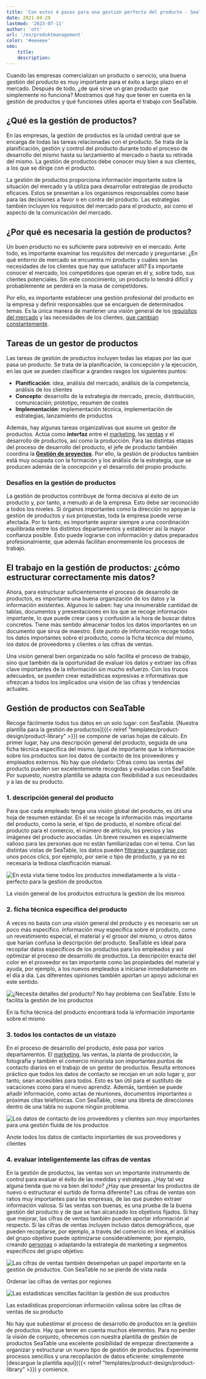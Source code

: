 ```yaml
---
title: 'Con estos 4 pasos para una gestión perfecta del producto - SeaTable'
date: 2021-04-29
lastmod: '2023-07-11'
author: 'ott'
url: '/es/produktmanagement'
color: '#eeeeee'
seo:
    title:
    description:
---
```


Cuando las empresas comercializan un producto o servicio, una buena gestión del producto es muy importante para el éxito a largo plazo en el mercado. Después de todo, ¿de qué sirve un gran producto que simplemente no funciona? Mostramos qué hay que tener en cuenta en la gestión de productos y qué funciones útiles aporta el trabajo con SeaTable.

## ¿Qué es la gestión de productos?

En las empresas, la gestión de productos es la unidad central que se encarga de todas las tareas relacionadas con el producto. Se trata de la planificación, gestión y control del producto durante todo el proceso de desarrollo del mismo hasta su lanzamiento al mercado o hasta su retirada del mismo. La gestión de productos debe conocer muy bien a sus clientes, a los que se dirige con el producto.

La gestión de productos proporciona información importante sobre la situación del mercado y la utiliza para desarrollar estrategias de producto eficaces. Estos se presentan a los organismos responsables como base para las decisiones a favor o en contra del producto. Las estrategias también incluyen los requisitos del mercado para el producto, así como el aspecto de la comunicación del mercado.

## ¿Por qué es necesaria la gestión de productos?

Un buen producto no es suficiente para sobrevivir en el mercado. Ante todo, es importante examinar los requisitos del mercado y preguntarse: ¿En qué entorno de mercado se encuentra mi producto y cuáles son las necesidades de los clientes que hay que satisfacer allí? Es importante conocer el mercado, los competidores que operan en él y, sobre todo, sus clientes potenciales. Sin este conocimiento, un producto lo tendrá difícil y probablemente se perderá en la masa de competidores.

Por ello, es importante establecer una gestión profesional del producto en la empresa y definir responsables que se encarguen de determinados temas. Es la única manera de mantener una visión general de los [requisitos del mercado](https://www.reckliesmp.de/veraenderungen-im-markt/) y las necesidades de los clientes, [que cambian constantemente](https://www.reckliesmp.de/veraenderungen-im-markt/).

## Tareas de un gestor de productos

Las tareas de gestión de productos incluyen todas las etapas por las que pasa un producto. Se trata de la planificación, la concepción y la ejecución, en las que se pueden clasificar a grandes rasgos los siguientes puntos:

- **Planificación**: idea, análisis del mercado, análisis de la competencia, análisis de los clientes
- **Concepto**: desarrollo de la estrategia de mercado, precio, distribución, comunicación; prototipo, resumen de costes
- **Implementación**: implementación técnica, implementación de estrategias, lanzamiento de productos

Además, hay algunas tareas organizativas que asume un gestor de productos. Actúa como **interfaz** entre el [marketing](https://seatable.io/es/marketing/), las [ventas](https://seatable.io/es/vertrieb/) y el desarrollo de productos, así como la producción. Para las distintas etapas del proceso de desarrollo del producto, el jefe de producto también coordina la **[Gestión de proyectos](https://seatable.io/es/projektmanagement/)**. Por ello, la gestión de productos también está muy ocupada con la formación y los análisis de la estrategia, que se producen además de la concepción y el desarrollo del propio producto.

### Desafíos en la gestión de productos

La gestión de productos contribuye de forma decisiva al éxito de un producto y, por tanto, a menudo al de la empresa. Esto debe ser reconocido a todos los niveles. Si órganos importantes como la dirección no apoyan la gestión de productos y sus propuestas, toda la empresa puede verse afectada. Por lo tanto, es importante aspirar siempre a una coordinación equilibrada entre los distintos departamentos y establecer así la mayor confianza posible. Esto puede lograrse con información y datos preparados profesionalmente, que además facilitan enormemente los procesos de trabajo.

## El trabajo en la gestión de productos: ¿cómo estructurar correctamente mis datos?

Ahora, para estructurar suficientemente el proceso de desarrollo de productos, es importante una buena organización de los datos y la información existentes. Algunos lo saben: hay una innumerable cantidad de tablas, documentos y presentaciones en los que se recoge información importante, lo que puede crear caos y confusión a la hora de buscar datos concretos. Tiene más sentido almacenar todos los datos importantes en un documento que sirva de maestro. Este punto de información recoge todos los datos importantes sobre el producto, como la ficha técnica del mismo, los datos de proveedores y clientes o las cifras de ventas.

Una visión general bien organizada no sólo facilita el proceso de trabajo, sino que también da la oportunidad de evaluar los datos y extraer las cifras clave importantes de la información sin mucho esfuerzo. Con los trucos adecuados, se pueden crear estadísticas expresivas e informativas que ofrezcan a todos los implicados una visión de las cifras y tendencias actuales.

## Gestión de productos con SeaTable

Recoge fácilmente todos tus datos en un solo lugar: con SeaTable. [Nuestra plantilla para la gestión de productos]({{< relref "templates/product-design/product-library" >}}) se compone de varias hojas de cálculo. En primer lugar, hay una descripción general del producto, seguida de una ficha técnica específica del mismo. Igual de importante que la información sobre los productos son los datos de contacto de los proveedores y empleados externos. No hay que olvidarlo: Cifras como las ventas del producto pueden ser excelentemente recogidas y evaluadas con SeaTable. Por supuesto, nuestra plantilla se adapta con flexibilidad a sus necesidades y a las de su producto.

### 1\. descripción general del producto

Para que cada empleado tenga una visión global del producto, es útil una hoja de resumen estándar. En él se recoge la información más importante del producto, como la serie, el tipo de producto, el nombre oficial del producto para el comercio, el número de artículo, los precios y las imágenes del producto asociadas. Un breve resumen es especialmente valioso para las personas que no están familiarizadas con el tema. Con las distintas vistas de SeaTable, los datos pueden [filtrarse y guardarse con](https://seatable.io/es/docs/handbuch/seatable-nutzen/gruppierung-sortierung-filter/) unos pocos clics, por ejemplo, por serie o tipo de producto, y ya no es necesaria la tediosa clasificación manual.

![En esta vista tiene todos los productos inmediatamente a la vista - perfecto para la gestión de productos](Range-View_2.jpg)

La visión general de los productos estructura la gestión de los mismos

### 2\. ficha técnica específica del producto

A veces no basta con una visión general del producto y es necesario ser un poco más específico. Información muy específica sobre el producto, como un revestimiento especial, el material y el grosor del mismo, u otros datos que harían confusa la descripción del producto. SeaTable es ideal para recopilar datos específicos de los productos para los empleados y así optimizar el proceso de desarrollo de productos. La descripción exacta del color en el proveedor es tan importante como las propiedades del material y ayuda, por ejemplo, a los nuevos empleados a iniciarse inmediatamente en el día a día. Las diferentes opiniones también aportan un apoyo adicional en este sentido.

![¿Necesita detalles del producto? No hay problema con SeaTable. Esto le facilita la gestión de los productos](Product-Data_1.jpg)

En la ficha técnica del producto encontrará toda la información importante sobre el mismo

### 3\. todos los contactos de un vistazo

En el proceso de desarrollo del producto, éste pasa por varios departamentos. El [marketing](https://seatable.io/es/marketing/), las ventas, la planta de producción, la fotografía y también el comercio minorista son importantes puntos de contacto diarios en el trabajo de un gestor de productos. Resulta entonces práctico que todos los datos de contacto se recojan en un solo lugar y, por tanto, sean accesibles para todos. Esto es tan útil para el sustituto de vacaciones como para el nuevo aprendiz. Además, también se puede añadir información, como actas de reuniones, documentos importantes o próximas citas telefónicas. Con SeaTable, crear una libreta de direcciones dentro de una tabla no supone ningún problema.

![Los datos de contacto de los proveedores y clientes son muy importantes para una gestión fluida de los productos](Suppliers-and-Contacts.jpg)

Anote todos los datos de contacto importantes de sus proveedores y clientes

### 4\. evaluar inteligentemente las cifras de ventas

En la gestión de productos, las ventas son un importante instrumento de control para evaluar el éxito de las medidas y estrategias. ¿Hay tal vez alguna tienda que no va bien del todo? ¿Hay que presentar los productos de nuevo o estructurar el surtido de forma diferente? Las cifras de ventas son ratios muy importantes para las empresas, de las que pueden extraer información valiosa. Si las ventas son buenas, es una prueba de la buena gestión del producto y de que se han alcanzado los objetivos fijados. Si hay que mejorar, las cifras de ventas también pueden aportar información al respecto. Si las cifras de ventas incluyen incluso datos demográficos, que pueden recopilarse, por ejemplo, a través del comercio en línea, el análisis del grupo objetivo puede optimizarse considerablemente, por ejemplo, creando [personas](https://www.reachx.de/6-punkte-anleitung-zur-erstellung-individueller-personas/) o adaptando la estrategia de marketing a segmentos específicos del grupo objetivo.

![Las cifras de ventas también desempeñan un papel importante en la gestión de productos. Con SeaTable no se pierde de vista nada](Sales_1.jpg)

Ordenar las cifras de ventas por regiones

![Las estadísticas sencillas facilitan la gestión de sus productos](Statistics-1.jpg)

Las estadísticas proporcionan información valiosa sobre las cifras de ventas de su producto

No hay que subestimar el proceso de desarrollo de productos en la gestión de productos. Hay que tener en cuenta muchos elementos. Para no perder la visión de conjunto, ofrecemos con nuestra plantilla de gestión de productos SeaTable una excelente posibilidad de empezar directamente a organizar y estructurar un nuevo tipo de gestión de productos. Experimente procesos sencillos y una recopilación de datos eficiente: simplemente [descargue la plantilla aquí]({{< relref "templates/product-design/product-library" >}}) y comience.
